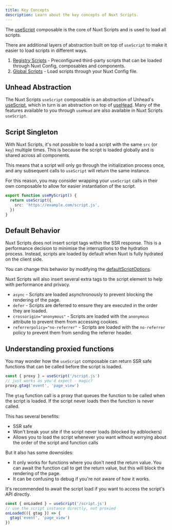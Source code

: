 ```yaml
---
title: Key Concepts
description: Learn about the key concepts of Nuxt Scripts.
---
```


The [useScript](/docs/api/use-script) composable is the core of Nuxt Scripts and is used to load all scripts.

There are additional layers of abstraction built on top of `useScript` to make it easier to load scripts in different ways.

1. [Registry Scripts](/docs/guides/registry-scripts) - Preconfigured third-party scripts that can be loaded through Nuxt Config, composables and components.
2. [Global Scripts](/docs/guides/global) - Load scripts through your Nuxt Config file.

## Unhead Abstraction

The Nuxt Scripts `useScript` composable is an abstraction of Unhead's [useScript](https://unhead.unjs.io/usage/composables/use-script), which in turn is
an abstraction on top of [useHead](https://unhead.unjs.io/usage/composables/use-head). Many of the features available to you
through `useHead` are also available in Nuxt Scripts `useScript`.

## Script Singleton

With Nuxt Scripts, it's not possible to load a script with the same `src` (or `key`) multiple times. This is because the script is loaded globally and is shared across all components.

This means that a script will only go through the initialization process once, and any subsequent calls to `useScript` will return the same instance.

For this reason, you may consider wrapping your `useScript` calls in their own composable to allow for easier instantiation of the script.

```ts [useMyScript.ts]
export function useMyScript() {
  return useScript({
    src: 'https://example.com/script.js',
  })
}
```

## Default Behavior

Nuxt Scripts does not insert script tags within the SSR response. This is a performance decision to minimise the interruptions
to the hydration process. Instead, scripts are loaded by default when Nuxt is fully hydrated on the client side.

You can change this behavior by modifying the [defaultScriptOptions](docs/api/nuxt-config#defaultscriptoptions).

Nuxt Scripts will also insert several extra tags to the script element to help with performance and privacy.

- `async` - Scripts are loaded asynchronously to prevent blocking the rendering of the page.
- `defer` - Scripts are deferred to ensure they are executed in the order they are loaded.
- `crossorigin="anonymous"` - Scripts are loaded with the `anonymous` attribute to prevent them from accessing cookies.
- `referrerpolicy="no-referrer"` - Scripts are loaded with the `no-referrer` policy to prevent them from sending the referrer header.

## Understanding proxied functions

You may wonder how the `useScript` composable can return SSR safe functions that can be called before the script is loaded.

```ts
const { proxy } = useScript('/script.js')
// just works as you'd expect - magic?
proxy.gtag('event', 'page_view')
```

The `gtag` function call is a proxy that queues the function to be called when the script is loaded. If
the script never loads then the function is never called.

This has several benefits:

- SSR safe
- Won't break your site if the script never loads (blocked by adblockers)
- Allows you to load the script whenever you want without worrying about the order of the script and function calls

But it also has some downsides:

- It only works for functions where you don't need the return value. You can await the function call to get the return value, but this will block the rendering of the page.
- It can be confusing to debug if you're not aware of how it works.

It's recommended to await the script load if you want to access the script's API directly.

```ts
const { onLoaded } = useScript('/script.js')
// use the script instance directly, not proxied
onLoaded(({ gtag }) => {
  gtag('event', 'page_view')
})
```

